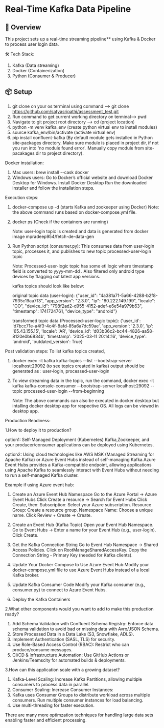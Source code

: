 # Real-Time Kafka Data Pipeline

## 🚀 Overview
This project sets up a real-time streaming pipeline** using Kafka & Docker to process user login data.

🛠️ Tech Stack:
1. Kafka (Data streaming)
2. Docker (Containerization)
3. Python (Consumer & Producer)

## 📦 Setup

1. git clone on your os terminal using command --> git clone https://github.com/satyasripathi/assessment_test.git
2. Run command to get current working directory on terminal--> pwd
3. Navigate to git project root directory --> cd (project location)
4. python -m venv kafka_env (create python virtual env to install modules)
5. source kafka_env/bin/activate (activate virtual env)
6. pip install confluent-kafka (By default module gets installed in Python site-packages directory. Make sure module is placed in project dir, if not you run into 'no module found error'. Manually copy module from site-pacakages dir to project directory).


Docker installation:
1. Mac users: brew install --cask docker 
2. Windows users:
Go to Docker’s official website and download Docker Desktop for Windows.
Install Docker Desktop
Run the downloaded installer and follow the installation steps.
 

Execution steps:
1. docker-compose up -d (starts Kafka and zookeeper using Docker)
 Note: the above command runs based on docker-compose.yml file.
2. docker ps (Check if the containers are running)

   Note: user-login topic is created and data is generated from docker image mpradeep954/fetch-de-data-gen 

3. Run Python script (consumer.py): This consumes data from user-login topic, processes it, and publishes to new topic processed-user-login topic


   Note: Processed-user-logic topic has some etl logic where timestamp field is converted to yyyy-mm-dd . Also filtered only android type devices by flagging out latest app versions.

   kafka topics should look like below:

   original topic data (user-login):
   {"user_id": "4a381a71-5a66-4288-b2f8-7935c19aa7f3", "app_version": "2.3.0", "ip": "80.222.149.199", "locale": "CO", "device_id": "798f2ad2-d955-4152-adef-e6e54a979b63", "timestamp": 1741724761, "device_type": "android"}

   transformed topic data (Processed-user-logic topic):
   {'user_id': 'd7bcc71e-a4f3-4c4f-8afd-85a6a7dc59ae', 'app_version': '2.3.0', 'ip': '65.43.155.15', 'locale': 'AR', 'device_id': 'd03b36c2-bc44-4826-aa58-8120e0b6834b', 'timestamp': '2025-03-11 20:14:16', 'device_type': 'android', 'outdated_version': True}

 Post validation steps:
 To list kafka topics created,
 1. docker exec -it kafka kafka-topics --list --bootstrap-server localhost:29092 (to see topics created in kafka)
 output should be generated as : user-login, processed-user-login

 2. To view streaming data in the topic, run the command,
 docker exec -it kafka kafka-console-consumer --bootstrap-server localhost:29092 --topic processed-user-login --from-beginning

    Note: The above commands can also be executed in docker desktop but intalling docker desktop app for respective OS. All logs can be viewed in desktop app.



Production Readiness:

1.How to deploy it to production?

option1:
Self-Managed Deployment (Kubernetes)
Kafka,Zookeeper, and your producer/consumer applications can be deployed using Kubernetes.

option2:
Using cloud technologies like AWS MSK (Managed Streaming for Apache Kafka) or Azure Event Hubs instead of self-managing Kafka.Azure Event Hubs provides a Kafka-compatible endpoint, allowing applications using Apache Kafka to seamlessly interact with Event Hubs without needing to run a self-managed Kafka cluster.

Example if using Azure event hub:

1. Create an Azure Event Hub Namespace
Go to the Azure Portal → Azure Event Hubs
Click Create a resource → Search for Event Hubs
Click Create, then:
Subscription: Select your Azure subscription.
Resource Group: Create a resource group.
Namespace Name: Choose a unique name.
Click Review + Create → Create.

2. Create an Event Hub (Kafka Topic)
Open your Event Hub Namespace.
Go to Event Hubs → 
Enter a name for your Event Hub (e.g., user-login).
Click Create.

3. Get the Kafka Connection String
Go to Event Hub Namespace → Shared Access Policies.
Click on RootManageSharedAccessKey.
Copy the Connection String - Primary Key (needed for Kafka clients).

4. Update Your Docker Compose to Use Azure Event Hub
Modify your docker-compose.yml file to use Azure Event Hubs instead of a local Kafka broker.

5. Update Kafka Consumer Code
Modify your Kafka consumer (e.g., consumer.py) to connect to Azure Event Hubs.

6. Deploy the Kafka Containers

2.What other components would you want to add to make this production ready?

1. Add Schema Validation with Confluent Schema Registry: Enforce data schema validation to avoid bad or missing data with Avro/JSON Schema.
2. Store Processed Data in a Data Lake (S3, Snowflake, ADLS).
3. Implement Authentication (SASL, TLS) for security.
4. Use Role-Based Access Control (RBAC): Restrict who can produce/consume messages.
5. CI/CD & Infrastructure Automation: Use GitHub Actions or Jenkins/Teamscity for automated builds & deployments.

3.How can this application scale with a growing dataset?

1. Kafka-Level Scaling: Increase Kafka Partitions, allowing multiple consumers to process data in parallel.
2. Consumer Scaling: Increase Consumer Instances:
3. Kafka uses Consumer Groups to distribute workload across multiple consumers. Run multiple consumer instances for load balancing.
4. Use multi-threading for faster execution.

There are many more optimzation techniques for handling large data sets enabling faster and efficient processing.
